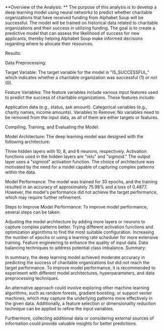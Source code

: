 **Overview of the Analysis:
**
The purpose of this analysis is to develop a deep learning model using neural networks to predict whether charitable organizations that have received funding from Alphabet Soup will be successful. The model will be trained on historical data related to charitable organizations and their success in utilizing funding. The goal is to create a predictive model that can assess the likelihood of success for new applicants, thereby helping Alphabet Soup make informed decisions regarding where to allocate their resources.

Results:

Data Preprocessing:

Target Variable: The target variable for the model is "IS_SUCCESSFUL," which indicates whether a charitable organization was successful (1) or not (0).

Feature Variables: The feature variables include various input features used to predict the success of charitable organizations. These features include:

Application data (e.g., status, ask amount).
Categorical variables (e.g., charity names, income amounts).
Variables to Remove: No variables need to be removed from the input data, as all of them are either targets or features.

Compiling, Training, and Evaluating the Model:

Model Architecture: The deep learning model was designed with the following architecture:

Three hidden layers with 10, 8, and 6 neurons, respectively.
Activation functions used in the hidden layers are "relu" and "sigmoid."
The output layer uses a "sigmoid" activation function.
The choice of architecture was motivated by the need for a model capable of capturing complex patterns within the data.

Model Performance: The model was trained for 30 epochs, and the training resulted in an accuracy of approximately 75.98% and a loss of 0.4877. However, the model's performance did not achieve the target performance, which may require further refinement.

Steps to Improve Model Performance: To improve model performance, several steps can be taken:

Adjusting the model architecture by adding more layers or neurons to capture complex patterns better.
Trying different activation functions and optimization algorithms to find the most suitable configuration.
Increasing the number of epochs or using a learning rate scheduler for more extensive training.
Feature engineering to enhance the quality of input data.
Data balancing techniques to address potential class imbalance.
Summary:

In summary, the deep learning model achieved moderate accuracy in predicting the success of charitable organizations but did not reach the target performance. To improve model performance, it is recommended to experiment with different model architectures, hyperparameters, and data preprocessing techniques.

An alternative approach could involve exploring other machine learning algorithms, such as random forests, gradient boosting, or support vector machines, which may capture the underlying patterns more effectively in the given data. Additionally, a feature selection or dimensionality reduction technique can be applied to refine the input variables.

Furthermore, collecting additional data or considering external sources of information could provide valuable insights for better predictions.
